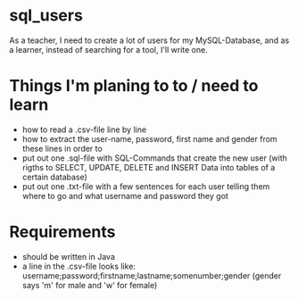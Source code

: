 # sql_users
As a teacher, I need to create a lot of users for my MySQL-Database, and as a learner, instead of searching for a tool, I'll write one.

# Things I'm planing to to / need to learn
- how to read a .csv-file line by line
- how to extract the user-name, password, first name and gender from these lines in order to
- put out one .sql-file with SQL-Commands that create the new user (with rigths to SELECT, UPDATE, DELETE and INSERT Data into tables of a certain database)
- put out one .txt-file with a few sentences for each user telling them where to go and what username and password they got

# Requirements
- should be written in Java
- a line in the .csv-file looks like:
username;password;firstname;lastname;somenumber;gender (gender says 'm' for male and 'w' for female)
